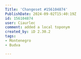 ```yaml
---
Title: 'Changeset #156104874'
PublishDate: 2024-09-02T15:40:19Z
id: 156104874
user: Ciaurlec
comment: added a local toponym
created_by: iD 2.30.2
tags:
- Montenegro
- Budva

---
```

